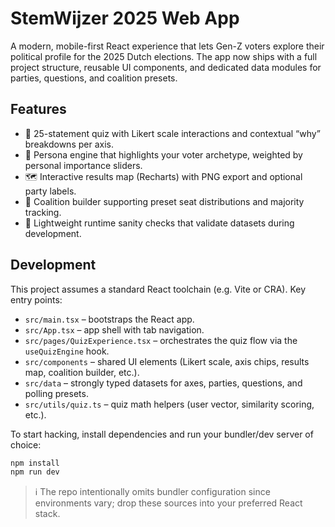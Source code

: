 # StemWijzer 2025 Web App

A modern, mobile-first React experience that lets Gen-Z voters explore their political profile for the 2025 Dutch elections. The app now ships with a full project structure, reusable UI components, and dedicated data modules for parties, questions, and coalition presets.

## Features

- 🎯 25-statement quiz with Likert scale interactions and contextual “why” breakdowns per axis.
- 🧠 Persona engine that highlights your voter archetype, weighted by personal importance sliders.
- 🗺️ Interactive results map (Recharts) with PNG export and optional party labels.
- 🧩 Coalition builder supporting preset seat distributions and majority tracking.
- 🧪 Lightweight runtime sanity checks that validate datasets during development.

## Development

This project assumes a standard React toolchain (e.g. Vite or CRA). Key entry points:

- `src/main.tsx` – bootstraps the React app.
- `src/App.tsx` – app shell with tab navigation.
- `src/pages/QuizExperience.tsx` – orchestrates the quiz flow via the `useQuizEngine` hook.
- `src/components` – shared UI elements (Likert scale, axis chips, results map, coalition builder, etc.).
- `src/data` – strongly typed datasets for axes, parties, questions, and polling presets.
- `src/utils/quiz.ts` – quiz math helpers (user vector, similarity scoring, etc.).

To start hacking, install dependencies and run your bundler/dev server of choice:

```bash
npm install
npm run dev
```

> ℹ️ The repo intentionally omits bundler configuration since environments vary; drop these sources into your preferred React stack.

